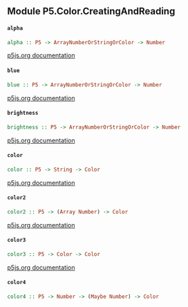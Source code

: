 ## Module P5.Color.CreatingAndReading

#### `alpha`

``` purescript
alpha :: P5 -> ArrayNumberOrStringOrColor -> Number
```

[p5js.org documentation](https://p5js.org/reference/#/p5/alpha)

#### `blue`

``` purescript
blue :: P5 -> ArrayNumberOrStringOrColor -> Number
```

[p5js.org documentation](https://p5js.org/reference/#/p5/blue)

#### `brightness`

``` purescript
brightness :: P5 -> ArrayNumberOrStringOrColor -> Number
```

[p5js.org documentation](https://p5js.org/reference/#/p5/brightness)

#### `color`

``` purescript
color :: P5 -> String -> Color
```

[p5js.org documentation](https://p5js.org/reference/#/p5/color)

#### `color2`

``` purescript
color2 :: P5 -> (Array Number) -> Color
```

[p5js.org documentation](https://p5js.org/reference/#/p5/color)

#### `color3`

``` purescript
color3 :: P5 -> Color -> Color
```

[p5js.org documentation](https://p5js.org/reference/#/p5/color)

#### `color4`

``` purescript
color4 :: P5 -> Number -> (Maybe Number) -> Color
```

[p5js.org documentation](https://p5js.org/reference/#/p5/color)

#### `color5`

``` purescript
color5 :: P5 -> Number -> Number -> Number -> (Maybe Number) -> Color
```

[p5js.org documentation](https://p5js.org/reference/#/p5/color)

#### `green`

``` purescript
green :: P5 -> ArrayNumberOrStringOrColor -> Number
```

[p5js.org documentation](https://p5js.org/reference/#/p5/green)

#### `hue`

``` purescript
hue :: P5 -> ArrayNumberOrStringOrColor -> Number
```

[p5js.org documentation](https://p5js.org/reference/#/p5/hue)

#### `lerpColor`

``` purescript
lerpColor :: P5 -> Color -> Color -> Number -> Color
```

[p5js.org documentation](https://p5js.org/reference/#/p5/lerpColor)

#### `lightness`

``` purescript
lightness :: P5 -> ArrayNumberOrStringOrColor -> Number
```

[p5js.org documentation](https://p5js.org/reference/#/p5/lightness)

#### `red`

``` purescript
red :: P5 -> ArrayNumberOrStringOrColor -> Number
```

[p5js.org documentation](https://p5js.org/reference/#/p5/red)

#### `saturation`

``` purescript
saturation :: P5 -> ArrayNumberOrStringOrColor -> Number
```

[p5js.org documentation](https://p5js.org/reference/#/p5/saturation)


